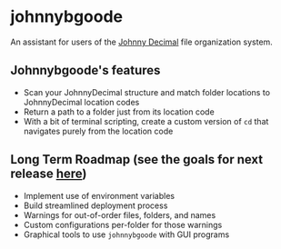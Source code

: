 # johnnybgoode

An assistant for users of the [Johnny Decimal](https://johnnydecimal.com) file organization system.

## Johnnybgoode's features

- Scan your JohnnyDecimal structure and match folder locations to JohnnyDecimal location codes
- Return a path to a folder just from its location code
- With a bit of terminal scripting, create a custom version of `cd` that navigates purely from the location code

## Long Term Roadmap (see the goals for next release [here](https://github.com/SwissArmyWrench/johnnybgoode/blob/main/docs/GOALPOSTS.md))

- Implement use of environment variables
- Build streamlined deployment process
- Warnings for out-of-order files, folders, and names
- Custom configurations per-folder for those warnings
- Graphical tools to use `johnnybgoode` with GUI programs

